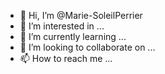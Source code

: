 - 👋 Hi, I’m @Marie-SoleilPerrier
- 👀 I’m interested in ...
- 🌱 I’m currently learning ...
- 💞️ I’m looking to collaborate on ...
- 📫 How to reach me ...

<!---
Marie-SoleilPerrier/Marie-SoleilPerrier is a ✨ special ✨ repository because its `README.md` (this file) appears on your GitHub profile.
You can click the Preview link to take a look at your changes.
--->
